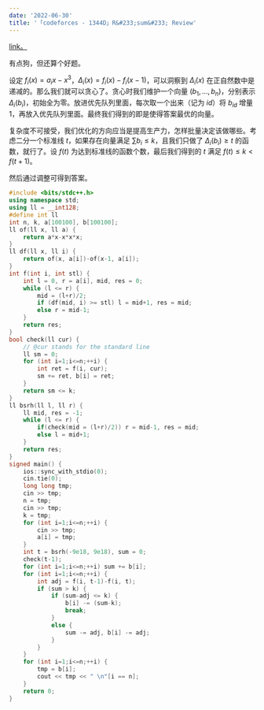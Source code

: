 ```yaml
---
date: '2022-06-30'
title: '「codeforces - 1344D」R&#233;sum&#233; Review'
---
```


[link。](http://codeforces.com/problemset/problem/1344/D)

有点狗，但还算个好题。

设定 $f_i(x)=a_ix-x^3$，$\Delta_i(x)=f_i(x)-f_i(x-1)$，可以洞察到 $\Delta_i(x)$ 在正自然数中是递减的。那么我们就可以贪心了。贪心时我们维护一个向量 $(b_1,\dots,b_n)$，分别表示 $\Delta_i(b_i)$，初始全为零。放进优先队列里面，每次取一个出来（记为 $\textit{id}$）将 $b_{\textit{id}}$ 增量 $1$，再放入优先队列里面。最终我们得到的即是使得答案最优的向量。

复杂度不可接受，我们优化的方向应当是提高生产力，怎样批量决定该做哪些。考虑二分一个标准线 $t$，如果存在向量满足 $\sum b_i\leqslant k$，且我们只做了 $\Delta_i(b_i)\geqslant t$ 的函数，就行了。设 $f(t)$ 为达到标准线的函数个数，最后我们得到的 $t$ 满足 $f(t)\leqslant k<f(t+1)$。

然后通过调整可得到答案。

```cpp
#include <bits/stdc++.h>
using namespace std;
using ll = __int128;
#define int ll
int n, k, a[100100], b[100100];
ll of(ll x, ll a) {
    return a*x-x*x*x;
}
ll df(ll x, ll i) {
    return of(x, a[i])-of(x-1, a[i]);
}
int f(int i, int stl) {
    int l = 0, r = a[i], mid, res = 0;
    while (l <= r) {
        mid = (l+r)/2;
        if (df(mid, i) >= stl) l = mid+1, res = mid;
        else r = mid-1;
    }
    return res;
}
bool check(ll cur) {
    // @cur stands for the standard line
    ll sm = 0;
    for (int i=1;i<=n;++i) {
        int ret = f(i, cur);
        sm += ret, b[i] = ret;
    }
    return sm <= k;
}
ll bsrh(ll l, ll r) {
    ll mid, res = -1;
    while (l <= r) {
        if(check(mid = (l+r)/2)) r = mid-1, res = mid;
        else l = mid+1;
    }
    return res;
}
signed main() {
    ios::sync_with_stdio(0);
    cin.tie(0);
    long long tmp;
    cin >> tmp;
    n = tmp;
    cin >> tmp;
    k = tmp;
    for (int i=1;i<=n;++i) {
        cin >> tmp;
        a[i] = tmp;
    }
    int t = bsrh(-9e18, 9e18), sum = 0;
    check(t-1);
    for (int i=1;i<=n;++i) sum += b[i];
    for (int i=1;i<=n;++i) {
        int adj = f(i, t-1)-f(i, t);
        if (sum > k) {
            if (sum-adj <= k) {
                b[i] -= (sum-k);
                break;
            }
            else {
                sum -= adj, b[i] -= adj;
            }
        }
    }
    for (int i=1;i<=n;++i) {
        tmp = b[i];
        cout << tmp << " \n"[i == n];
    }
    return 0;
}
```
